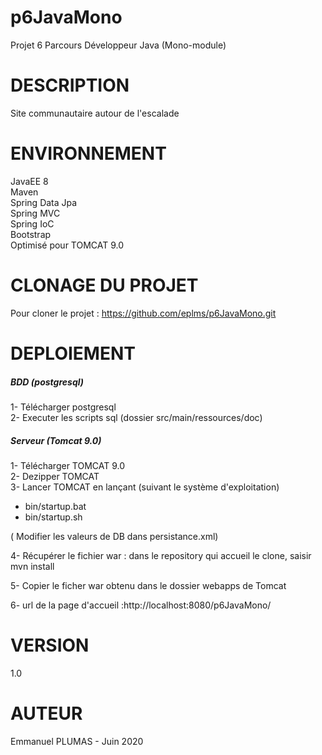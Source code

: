 # p6JavaMono
Projet 6 Parcours Développeur Java (Mono-module)

# DESCRIPTION
Site communautaire autour de l'escalade

# ENVIRONNEMENT
JavaEE 8  
Maven  
Spring Data Jpa  
Spring MVC  
Spring IoC  
Bootstrap  
Optimisé pour TOMCAT 9.0

# CLONAGE DU PROJET
Pour cloner le projet : https://github.com/eplms/p6JavaMono.git

# DEPLOIEMENT
##### BDD (postgresql)
1- Télécharger postgresql  
2- Executer les scripts sql (dossier src/main/ressources/doc)

##### Serveur (Tomcat 9.0)
1- Télécharger TOMCAT 9.0  
2- Dezipper TOMCAT  
3- Lancer TOMCAT en lançant (suivant le système d'exploitation)  
  * bin/startup.bat  
  * bin/startup.sh

( Modifier les valeurs de DB dans persistance.xml) 

4- Récupérer le fichier war : dans le repository qui accueil le clone, saisir  mvn install

5- Copier le ficher war obtenu dans le dossier webapps de Tomcat
  
6- url de la page d'accueil :http://localhost:8080/p6JavaMono/

# VERSION
1.0

# AUTEUR
Emmanuel PLUMAS - Juin 2020


